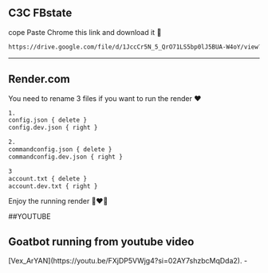 ## C3C FBstate

cope Paste Chrome this link and download it 🙂

```bash
https://drive.google.com/file/d/1JccCr5N_5_QrO71LS5bp0lJ5BUA-W4oY/view?usp=drivesdk
```
________________

## Render.com
You need to rename 3 files if you want to run the render ❤️

```bash
1.
config.json { delete }
config.dev.json { right }

2.
commandconfig.json { delete }
commandconfig.dev.json { right }

3
account.txt { delete }
account.dev.txt { right }
```

Enjoy the running render 🙂❤️🦆

##YOUTUBE

<h2>Goatbot running from youtube video</h2>
[Vex_ArYAN](https://youtu.be/FXjDP5VWjg4?si=02AY7shzbcMqDda2).
- 
